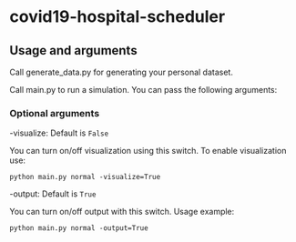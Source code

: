 # covid19-hospital-scheduler

## Usage and arguments

Call generate_data.py for generating your personal dataset.

Call main.py to run a simulation.
You can pass the following arguments:

### Optional arguments

-visualize: Default is `False`

You can turn on/off visualization using this switch. To enable visualization use:

`python main.py normal -visualize=True`

-output: Default is `True`

You can turn on/off output with this switch. Usage example:

`python main.py normal -output=True`
